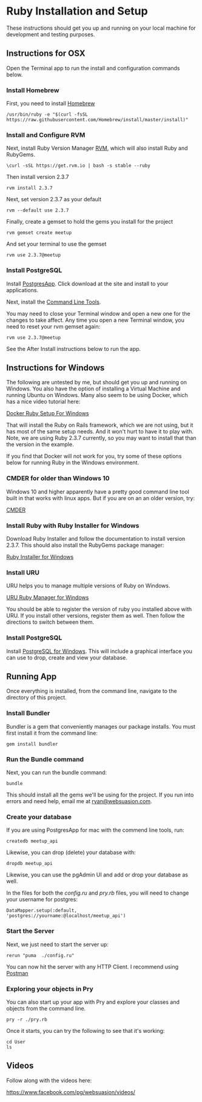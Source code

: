 # Ruby Installation and Setup

These instructions should get you up and running on your local machine for development and testing purposes. 

## Instructions for OSX

Open the Terminal app to run the install and configuration commands below.

### Install Homebrew

First, you need to install [Homebrew](http://semver.org/)

```
/usr/bin/ruby -e "$(curl -fsSL https://raw.githubusercontent.com/Homebrew/install/master/install)"
```

### Install and Configure RVM

Next, install Ruby Version Manager [RVM](https://rvm.io/rvm/install), which will also install Ruby and RubyGems.

```
\curl -sSL https://get.rvm.io | bash -s stable --ruby
```

Then install version 2.3.7

```
rvm install 2.3.7
```

Next, set version 2.3.7 as your default

```
rvm --default use 2.3.7
```

Finally, create a gemset to hold the gems you install for the project

```
rvm gemset create meetup
```

And set your terminal to use the gemset

```
rvm use 2.3.7@meetup
```

### Install PostgreSQL

Install [PostgresApp](https://postgresapp.com/). Click download at the site and install to your applications.

Next, install the [Command Line Tools](https://postgresapp.com/documentation/cli-tools.html).

You may need to close your Terminal window and open a new one for the changes to take affect. Any time you open a new Terminal window, you need to reset your rvm gemset again:

```
rvm use 2.3.7@meetup
```

See the After Install instructions below to run the app.

## Instructions for Windows

The following are untested by me, but should get you up and running on Windows. You also have the option of installing a Virtual Machine and running Ubuntu on Windows. Many also seem to be using Docker, which has a nice video tutorial here:

[Docker Ruby Setup For Windows](https://www.driftingruby.com/episodes/intro-to-docker-on-windows)

That will install the Ruby on Rails framework, which we are not using, but it has most of the same setup needs. And it won't hurt to have it to play with. Note, we are using Ruby 2.3.7 currently, so you may want to install that than the version in the example.

If you find that Docker will not work for you, try some of these options below for running Ruby in the Windows environment.

### CMDER for older than Windows 10

Windows 10 and higher apparently have a pretty good command line tool built in that works with linux apps. But if you are on an an older version, try:

[CMDER](http://cmder.net/)

### Install Ruby with Ruby Installer for Windows

Download Ruby Installer and follow the documentation to install version 2.3.7. This should also install the RubyGems package manager:

[Ruby Installer for Windows](https://rubyinstaller.org/)

### Install URU

URU helps you to manage multiple versions of Ruby on Windows.

[URU Ruby Manager for Windows](https://bitbucket.org/jonforums/uru/src/master/)

You should be able to register the version of ruby you installed above with URU. If you install other versions, register them as well. Then follow the directions to switch between them.

### Install PostgreSQL

Install [PostgreSQL for Windows](https://www.postgresql.org/download/windows/). This will include a graphical interface you can use to drop, create and view your database.

## Running App

Once everything is installed, from the command line, navigate to the directory of this project.

### Install Bundler

Bundler is a gem that conveniently manages our package installs. You must first install it from the command line:

```
gem install bundler
```

### Run the Bundle command

Next, you can run the bundle command:

```
bundle
```

This should install all the gems we'll be using for the project. If you run into errors and need help, email me at ryan@websuasion.com.

### Create your database

If you are using PostgresApp for mac with the commend line tools, run:

```
createdb meetup_api
```

Likewise, you can drop (delete) your database with:

```
dropdb meetup_api
```

Likewise, you can use the pgAdmin UI and add or drop your database as well.

In the files for both the *config.ru* and *pry.rb* files, you will need to change your username for postgres:

```
DataMapper.setup(:default, 'postgres://yourname:@localhost/meetup_api')
```

### Start the Server

Next, we just need to start the server up:

```
rerun "puma  ./config.ru"
```

You can now hit the server with any HTTP Client. I recommend using [Postman](https://www.getpostman.com/)

### Exploring your objects in Pry

You can also start up your app with Pry and explore your classes and objects from the command line.

```
pry -r ./pry.rb
```

Once it starts, you can try the following to see that it's working:

```
cd User
ls
```

## Videos

Follow along with the videos here:

https://www.facebook.com/pg/websuasion/videos/